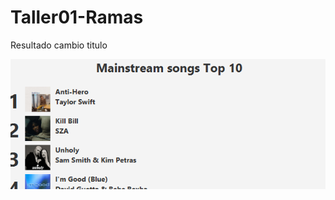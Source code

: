 # Taller01-Ramas

Resultado cambio titulo

![Resultado titulo](TopMusical\img\capturas\resultado_titulo.png)
